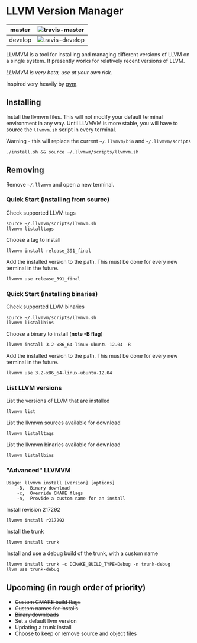 # LLVM Version Manager

| master  | ![travis-master]  |
|---------|-------------------|
| develop | ![travis-develop] |
[travis-master]: https://travis-ci.org/cwpearson/llvmvm.svg?branch=master
[travis-develop]: https://travis-ci.org/cwpearson/llvmvm.svg?branch=develop

LLVMVM is a tool for installing and managing different versions of LLVM on a single system. It presently works for relatively recent versions of LLVM.

*LLVMVM is very beta, use at your own risk.*

Inspired very heavily by [gvm](https://github.com/moovweb/gvm).

## Installing

Install the llvmvm files. This will not modify your default terminal environment in any way. Until LLVMVM is more stable, you will have to source the `llvmvm.sh` script in every terminal.

Warning - this will replace the current `~/.llvmvm/bin` and `~/.llvmvm/scripts`

    ./install.sh && source ~/.llvmvm/scripts/llvmvm.sh

## Removing

Remove `~/.llvmvm` and open a new terminal.

### Quick Start (installing from source)

Check supported LLVM tags

    source ~/.llvmvm/scripts/llvmvm.sh
    llvmvm listalltags

Choose a tag to install

    llvmvm install release_391_final

Add the installed version to the path. This must be done for every new terminal in the future.

    llvmvm use release_391_final

### Quick Start (installing binaries)

Check supported LLVM binaries

    source ~/.llvmvm/scripts/llvmvm.sh
    llvmvm listallbins

Choose a binary to install (**note -B flag**)

    llvmvm install 3.2-x86_64-linux-ubuntu-12.04 -B

Add the installed version to the path. This must be done for every new terminal in the future.

    llvmvm use 3.2-x86_64-linux-ubuntu-12.04

### List LLVM versions

List the versions of LLVM that are installed

    llvmvm list

List the llvmvm sources available for download

    llvmvm listalltags

List the llvmvm binaries available for download

    llvmvm listallbins

### "Advanced" LLVMVM

    Usage: llvmvm install [version] [options]
        -B,  Binary download
        -c,  Override CMAKE flags
        -n,  Provide a custom name for an install

Install revision 217292

    llvmvm install r217292

Install the trunk

    llvmvm install trunk

Install and use a debug build of the trunk, with a custom name

    llvmvm install trunk -c DCMAKE_BUILD_TYPE=Debug -n trunk-debug
    llvm use trunk-debug

## Upcoming (in rough order of priority)

* ~~Custom CMAKE build flags~~
* ~~Custom names for installs~~
* ~~Binary downloads~~
* Set a default llvm version
* Updating a trunk install
* Choose to keep or remove source and object files